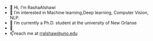 - 👋 Hi, I’m RashaAlshawi
- 👀 I’m interested in Machine learning,Deep learning, Computer Vision, NLP.
- 🌱 I’m currently a Ph.D. student at the university of New Orlanse
- 💞️ 
- 📫reach me at rralshaw@uno.edu

<!---
RashaAlshawi/RashaAlshawi is a ✨ special ✨ repository because its `README.md` (this file) appears on your GitHub profile.
You can click the Preview link to take a look at your changes.
--->
